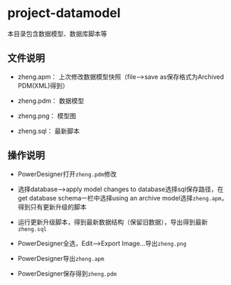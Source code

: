 # project-datamodel

本目录包含数据模型、数据库脚本等

## 文件说明

- zheng.apm： 上次修改数据模型快照（file-->save as保存格式为Archived PDM(XML)得到）

- zheng.pdm： 数据模型

- zheng.png： 模型图

- zheng.sql： 最新脚本

## 操作说明

- PowerDesigner打开`zheng.pdm`修改

- 选择database-->apply model changes to database选择sql保存路径，在get database schema一栏中选择using an archive model选择`zheng.apm`，得到只有更新升级的脚本

- 运行更新升级脚本，得到最新数据结构（保留旧数据），导出得到最新`zheng.sql`

- PowerDesigner全选，Edit-->Export Image...导出`zheng.png`

- PowerDesigner导出`zheng.apm`

- PowerDesigner保存得到`zheng.pdm`
